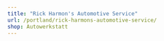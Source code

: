 ```yaml
---
title: "Rick Harmon's Automotive Service"
url: /portland/rick-harmons-automotive-service/
shop: Autowerkstatt
---
```

